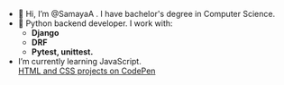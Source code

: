 - 👋 Hi, I’m @SamayaA . I have bachelor's degree in Computer Science.
- 👀 Python backend developer. I work with:
  * **Django**
  * **DRF**
  * **Pytest, unittest.**
- I’m currently learning JavaScript.
<br/>[HTML and CSS projects on CodePen](https://codepen.io/SamayaAsad)

<!---
SamayaA/SamayaA is a ✨ special ✨ repository because its `README.md` (this file) appears on your GitHub profile.
You can click the Preview link to take a look at your changes.
--->
